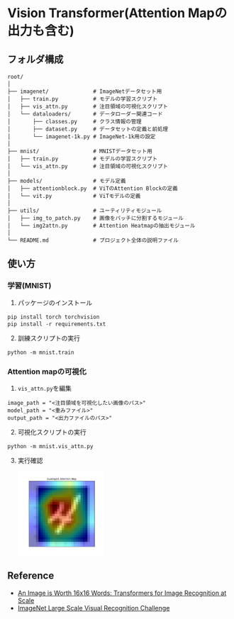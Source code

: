 # Vision Transformer(Attention Mapの出力も含む)
## フォルダ構成
```
root/
│
├── imagenet/              # ImageNetデータセット用
│   ├── train.py           # モデルの学習スクリプト
│   ├── vis_attn.py        # 注目領域の可視化スクリプト
│   └── dataloaders/       # データローダー関連コード
│       ├── classes.py     # クラス情報の管理
│       ├── dataset.py     # データセットの定義と前処理
│       └── imagenet-1k.py # ImageNet-1k用の設定
│
├── mnist/                 # MNISTデータセット用
│   ├── train.py           # モデルの学習スクリプト
│   └── vis_attn.py        # 注目領域の可視化スクリプト
│
├── models/                # モデル定義
│   ├── attentionblock.py  # ViTのAttention Blockの定義
│   └── vit.py             # ViTモデルの定義
│
├── utils/                 # ユーティリティモジュール
│   ├── img_to_patch.py    # 画像をパッチに分割するモジュール
│   └── img2attn.py        # Attention Heatmapの抽出モジュール
│
└── README.md              # プロジェクト全体の説明ファイル
```

## 使い方
### 学習(MNIST)
1. パッケージのインストール
```
pip install torch torchvision
pip install -r requirements.txt
```
2. 訓練スクリプトの実行
```
python -m mnist.train
```
### Attention mapの可視化
1. `vis_attn.py`を編集
```
image_path = "<注目領域を可視化したい画像のパス>"
model_path = "<重みファイル>"
output_path = "<出力ファイルのパス>"
```
2. 可視化スクリプトの実行
```
python -m mnist.vis_attn.py
```
3. 実行確認

    <img src="imgs/mnist_attention.png" width="40%">

## Reference
- [An Image is Worth 16x16 Words: Transformers for Image Recognition at Scale](https://arxiv.org/abs/2010.11929)
- [ImageNet Large Scale Visual Recognition Challenge](https://arxiv.org/abs/1409.0575)